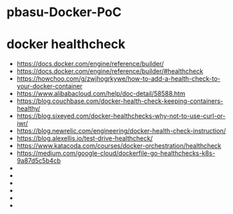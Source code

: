 # pbasu-Docker-PoC


# docker healthcheck
* https://docs.docker.com/engine/reference/builder/
* https://docs.docker.com/engine/reference/builder/#healthcheck
* https://howchoo.com/g/zwjhogrkywe/how-to-add-a-health-check-to-your-docker-container
* https://www.alibabacloud.com/help/doc-detail/58588.htm
* https://blog.couchbase.com/docker-health-check-keeping-containers-healthy/
* https://blog.sixeyed.com/docker-healthchecks-why-not-to-use-curl-or-iwr/
* https://blog.newrelic.com/engineering/docker-health-check-instruction/
* https://blog.alexellis.io/test-drive-healthcheck/
* https://www.katacoda.com/courses/docker-orchestration/healthcheck
* https://medium.com/google-cloud/dockerfile-go-healthchecks-k8s-9a87d5c5b4cb
* 
* 
* 
* 
* 
* 


